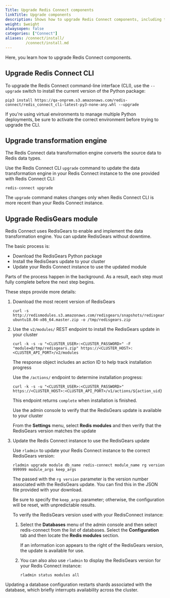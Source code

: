 ```yaml
---
Title: Upgrade Redis Connect components
linkTitle: Upgrade components
description: Shows how to upgrade Redis Connect components, including the CLI, the transformation engine, and RedisGears.
weight: $weight
alwaysopen: false
categories: ["Connect"]
aliases: /connect/install/
         /connect/install.md
---
```


Here, you learn how to upgrade Redis Connect components.

## Upgrade Redis Connect CLI

To upgrade the Redis Connect command-line interface (CLI), use the `--upgrade` switch to install the current version of the Python package:

``` console
pip3 install https://qa-onprem.s3.amazonaws.com/redis-connect/redis_connect_cli-latest-py3-none-any.whl --upgrade
```

If you're using virtual environments to manage multiple Python deployments, be sure to activate the correct environment before trying to upgrade the CLI.

## Upgrade transformation engine

The Redis Connect data transformation engine converts the source data to Redis data types.

Use the Redis Connect CLI `upgrade` command to update the data transformation engine in your Redis Connect instance to the one provided with Redis Connect CLI:

``` console
redis-connect upgrade
```

The `upgrade` command makes changes only when Redis Connect CLI is more recent than your Redis Connect instance.

## Upgrade RedisGears module

Redis Connect uses RedisGears to enable and implement the data transformation engine.  You can update RedisGears without downtime.  

The basic process is:

- Download the RedisGears Python package
- Install the RedisGears update to your cluster
- Update your Redis Connect instance to use the updated module

Parts of the process happen in the background.  As a result, each step must fully complete before the next step begins.  

These steps provide more details:

1. Download the most recent version of RedisGears

    ``` console
    curl -s http://redismodules.s3.amazonaws.com/redisgears/snapshots/redisgears_python.Linux-ubuntu18.04-x86_64.master.zip -o /tmp/redisgears.zip
    ```

2.  Use the `v2/modules/` REST endpoint to install the RedisGears update in your cluster

    ``` console
    curl -k -s -u "<CLUSTER_USER>:<CLUSTER_PASSWORD>" -F "module=@/tmp/redisgears.zip" https://<CLUSTER_HOST>:<CLUSTER_API_PORT>/v2/modules
    ```
    The response object includes an action ID to help track installation progress  
    
    Use the `/actions/` endpoint to determine installation progress:

    ``` console
    curl -k -s -u "<CLUSTER_USER>:<CLUSTER_PASSWORD>" https://<CLUSTER_HOST>:<CLUSTER_API_PORT>/v1/actions/${action_uid}
    ```

    This endpoint returns `complete` when installation is finished.

    Use the admin console to verify that the RedisGears update is available to your cluster

    From the **Settings** menu, select **Redis modules** and then verify that the RedisGears version matches the update

3.  Update the Redis Connect instance to use the RedisGears update
    
    Use `rladmin` to update your Redis Connect instance to the correct RedisGears version:

    ``` console
    rladmin upgrade module db_name redis-connect module_name rg version 999999 module_args keep_args
    ```

    The passed with the `rg version` parameter is the version number associated with the RedisGears update.  You can find this in the JSON file provided with your download.

    Be sure to specify the `keep_args` parameter; otherwise, the configuration will be reset, with unpredictable results.

    To verify the RedisGears version used with your RedisConnect instance:
    
    1.  Select the **Databases** menu of the admin console and then select redis-connect from the list of databases.  Select the **Configuration** tab and then locate the **Redis modules** section.
        
        If an information icon appears to the right of the RedisGears version, the update is available for use.
        
    2.  You can also also use `rladmin` to display the RedisGears version for your Redis Connect instance:
        
        ``` console
        rladmin status modules all
        ```
        
Updating a database configuration restarts shards associated with the database, which briefly interrupts availability across the cluster.
